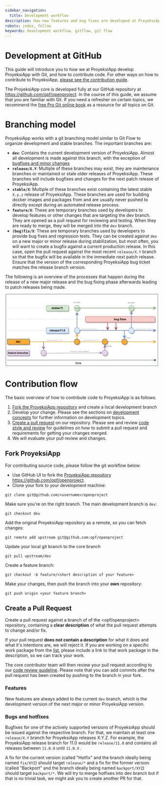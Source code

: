 ```yaml
---
sidebar_navigation:
  title: Development workflow
description: How new features and bug fixes are developed at ProyeksiApp
robots: index, follow
keywords: development workflow, gitflow, git flow
---
```




# Development at GitHub

This guide will introduce you to how we at ProyeksiApp develop ProyeksiApp with Git, and how to contribute code. For other ways on how to contribute to ProyeksiApp, [please see the contribution guide](../#contributor-code-of-conduct).

The ProyeksiApp core is developed fully at our GitHub repository at https://github.com/opf/openproject. In the course of this guide, we assume that you are familiar with Git. If you need a refresher on certain topics, we recommend the [free Pro Git online book](https://git-scm.com/book/en/v2) as a resource for all topics on Git.



# Branching model

ProyeksiApp works with a git branching model similar to Git Flow to organize development and stable branches. The important branches are:



- **`dev`**:  Contains the current development version of ProyeksiApp. Almost all development is made against this branch, with the exception of [bugfixes and minor changes](#bugs-and-hotfixes)
- **`release/X.Y`**:  Multiple of these branches may exist, they are maintenance branches or maintained or stale older releases of ProyeksiApp. These branches will include bugfixes and changes for the next patch release of ProyeksiApp.
- **`stable/X`**:  Multiple of these branches exist containing the latest stable `X.y.z` release of ProyeksiApp. These branches are used for building docker images and packages from and are usually never pushed to directly except during an automated release process.
- **`feature/X`**: These are temporary branches used by developers to develop features or other changes that are targeting the dev branch. They are opened as a pull request for reviewing and testing. When they are ready to merge, they will be merged into the `dev` branch.
- **`(bug)fix/X`**: These are temporary branches used by developers to provide bug fixes and regression tests. They can be created against `dev` on a new major or minor release during stabilization, but most often, you will want to create a bugfix against a current production release. In this case, open the pull request against the most recent `release/X.Y` branch so that the bugfix will be available in the immediate next patch release. Ensure that the version of the corresponding ProyeksiApp bug ticket matches the release branch version.



The following is an overview of the processes that happen during the release of a new major release and the bug fixing phase afterwards leading to patch releases being made.

![Overview of the branches](branching-diagram.png)

# Contribution flow

The basic overview of how to contribute code to ProyeksiApp is as follows.

1. [Fork the ProyeksiApp repository](#fork-openproject) and create a local development branch
2. Develop your change. Please see the sections on [development concepts](../concepts/) for further information on development topics.
3. [Create a pull request](#create-a-pull-request) on our repository.  Please see and review [code style and review](../code-review-guidelines) for guidelines on how to submit a pull request and requirements for getting your changes merged.
4. We will evaluate your pull review and changes.



## Fork ProyeksiApp

For contributing source code, please follow the git workflow below:

- Use GitHub UI to fork the [ProyeksiApp repository](https://github.com/opf/openproject) https://github.com/opf/openproject.
- Clone your fork to your development machine:

```
git clone git@github.com/<username>/openproject
```

Make sure you're on the right branch. The main development branch is `dev`:

```
git checkout dev
```

Add the original ProyeksiApp repository as a remote, so you can fetch changes:

```
git remote add upstream git@github.com:opf/openproject
```

Update your local git branch to the core branch

```
git pull upstream/dev
```

Create a feature branch:

```
git checkout -b feature/<short description of your feature>
```

Make your changes, then push the branch into your **own** repository:

```
git push origin <your feature branch>
```



## Create a Pull Request

Create a pull request against a branch of of the <opf/openproject> repository, containing a **clear description** of what the pull request attempts to change and/or fix.

If your pull request **does not contain a description** for what it does and what it's intentions are, we will reject it. If you are working on a specific work package from the [list](https://community.openproject.com/projects/openproject/work_packages), please include a link to that work package in the description, so we can track your work.

The core contributor team will then review your pull request according to our [code review guideline](../code-review-guidelines/). Please note that you can add commits after the pull request has been created by pushing to the branch in your fork.



### Features

New features are always added to the current `dev` branch, which is the development version of the next major or minor ProyeksiApp version.



### Bugs and hotfixes

Bugfixes for one of the actively supported versions of ProyeksiApp should be issued against the respective branch. For that, we maintain at least one `release/X.Y` branch for ProyeksiApp releases X.Y.Z. For example, the ProyeksiApp release branch for 11.0 would be `release/11.0` and contains all releases between `11.0.0` until `11.0.X` .

 A fix for the current version (called "Hotfix" and the branch ideally being named `fix/XYZ`) should target `release/*` and a fix for the former version (called "Backport" and the branch ideally being named `backport/XYZ`) should target `backport/*`. We will try to merge hotfixes into dev branch but if that is no trivial task, we might ask you to create another PR for that.

